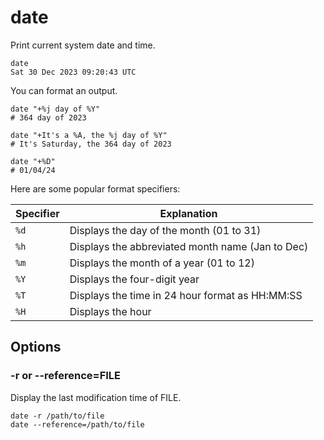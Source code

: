 # date

Print current system date and time.

```shell
date
Sat 30 Dec 2023 09:20:43 UTC
```

You can format an output.

```shell
date "+%j day of %Y"
# 364 day of 2023

date "+It's a %A, the %j day of %Y"
# It's Saturday, the 364 day of 2023

date "+%D"
# 01/04/24
```

Here are some popular format specifiers:

| Specifier | Explanation |
|-----------|-------------|
| `%d` | Displays the day of the month (01 to 31) |
| `%h` | Displays the abbreviated month name (Jan to Dec) |
| `%m` | Displays the month of a year (01 to 12) |
| `%Y` | Displays the four-digit year |
| `%T` | Displays the time in 24 hour format as HH:MM:SS |
| `%H` | Displays the hour |

## Options

### -r or --reference=FILE

Display the last modification time of FILE.

```shell
date -r /path/to/file
date --reference=/path/to/file
```

